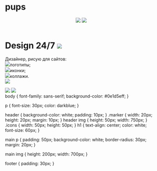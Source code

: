 # pups
<html>
    <body>
        <header>
            <img class="icons" src="/uploads/2020/12/painter-161318_1280_0_1606929818.png"/>
            <img src="/uploads/2020/12/watercolour-4116355_1280%201_0_1606929771.png">
        </header>
        <main>
            <h1>Design 24/7 <img class="icons" src="/uploads/2020/12/smiley-559124_1280_0_1606930190.png"/></h1>
            <p>Дизайнер, рисую для сайтов:<br/>
                <img class="marker" src="/uploads/2020/12/Group%201%20(1)_0_1606931792.png"/>логотипы;<br/>
                <img class="marker" src="/uploads/2020/12/Group%201%20(1)_0_1606931792.png"/>иконки;<br/>
                <img class="marker" src="/uploads/2020/12/Group%201%20(1)_0_1606931792.png"/>коллажи.<br/>
            <img src="/uploads/2020/12/splatter-303249_1280%201_0_1606930441.png"/></p>
        </main>
        <footer>
            <a href=""><img class="icons" src="/uploads/2020/12/instagram-3288419_1280%201_0_1606932144.png"/></a>
            <a href=""><img class="icons" src="/uploads/2020/12/Whats%20App_0_1606932493.png"/></a>
        </footer>
    </body>
</html>
body {
    font-family: sans-serif;
    background-color: #0e1d5eff;
}

p {
    font-size: 30px;
    color: darkblue;
}

header {
    background-color: white;
    padding: 10px;
}
.marker {
    width: 20px;
    height: 20px;
    margin: 10px;
}
header img {
    height: 50px;
    width: 750px;
}
.icons {
    width: 50px;
    height: 50px;
}
h1 {
    text-align: center;
    color: white;
    font-size: 60px;
}

main p {
    padding: 50px;
    background-color: white;
    border-radius: 30px;
    margin: 20px;
}

main img {
    height: 200px;
    width: 700px;
}

footer {
    padding: 30px;
}
